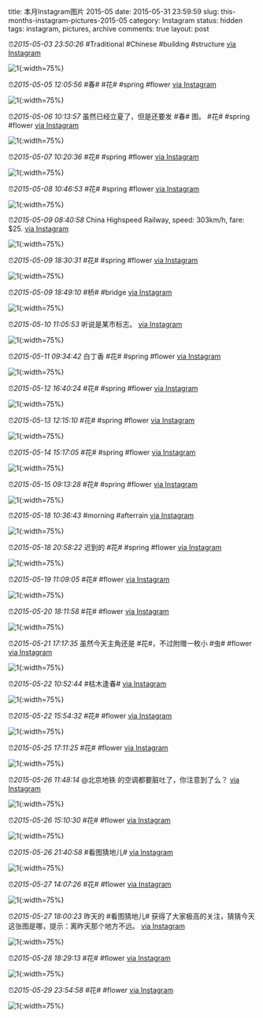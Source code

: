 title: 本月Instagram图片 2015-05
date: 2015-05-31 23:59:59
slug: this-months-instagram-pictures-2015-05
category: Instagram
status: hidden
tags: instagram, pictures, archive
comments: true
layout: post

⏰_2015-05-03 23:50:26_ #Traditional #Chinese #building #structure
[via Instagram](https://www.instagram.com/p/2ObUtAgVwMvCt2rnnQYn13iqScjV-p8Z1yiE80/)

![1](https://scontent-lax3-2.cdninstagram.com/vp/d16d6382b92d92fba35fff6f45265f08/5DAC2F6A/t51.2885-15/e15/11189462_348711565336020_2003238406_n.jpg?_nc_ht=scontent-lax3-2.cdninstagram.com){:width=75%}



⏰_2015-05-05 12:05:56_ #春# #花# #spring #flower
[via Instagram](https://www.instagram.com/p/2SUSmygVyaJSPjSZrzpgqZA14QPRiXyWPmGng0/)

![1](https://scontent-lax3-2.cdninstagram.com/vp/0c86bbc1f0bcbd2721fae868a08ae5b1/5DB2CBD8/t51.2885-15/e15/11208145_1397368957255272_447002183_n.jpg?_nc_ht=scontent-lax3-2.cdninstagram.com){:width=75%}



⏰_2015-05-06 10:13:57_ 虽然已经立夏了，但是还要发 #春# 图。 #花# #spring #flower
[via Instagram](https://www.instagram.com/p/2UsRPAAV9gT3PDf5rq9y5_NZjvz8dD25-viDs0/)

![1](https://scontent-lax3-2.cdninstagram.com/vp/90b37d8bc19dedc675c09f39175d2d50/5DB9F253/t51.2885-15/e15/11205863_827504974008812_370907674_n.jpg?_nc_ht=scontent-lax3-2.cdninstagram.com){:width=75%}



⏰_2015-05-07 10:20:36_ #花# #spring #flower
[via Instagram](https://www.instagram.com/p/2XR02KgVw0NmBR6tLP2TV9pJgmNNx6djb_BQg0/)

![1](https://scontent-lax3-2.cdninstagram.com/vp/5b1af5856b0cf064c8bdeeea8dfe0bf0/5DC14C25/t51.2885-15/e15/11199571_1572113429706471_2017914622_n.jpg?_nc_ht=scontent-lax3-2.cdninstagram.com){:width=75%}



⏰_2015-05-08 10:46:53_ #花# #spring #flower
[via Instagram](https://www.instagram.com/p/2Z5oLBgV9y8tJ9j8_OQFZbBjCkTiVoohx1-2s0/)

![1](https://scontent-lax3-2.cdninstagram.com/vp/426ac4df3d932a65e4749a53ea3f897c/5DADF229/t51.2885-15/e15/11249805_466414180184145_2007677970_n.jpg?_nc_ht=scontent-lax3-2.cdninstagram.com){:width=75%}



⏰_2015-05-09 08:40:58_ China Highspeed Railway, speed: 303km/h, fare: $25.
[via Instagram](https://www.instagram.com/p/2cQA4dgV_dtfzYTpHu4xP8OqAXNs6Dz7KGCTQ0/)

![1](https://scontent-lax3-2.cdninstagram.com/vp/883c56388d4b7251ad35dc62dbb3178d/5DB6DB1F/t51.2885-15/e15/11254724_1580852625528351_1428636794_n.jpg?_nc_ht=scontent-lax3-2.cdninstagram.com){:width=75%}

⏰_2015-05-09 18:30:31_ #花# #spring #flower
[via Instagram](https://www.instagram.com/p/2dTe51AVxH_bauVa-A37AwbkDmldV20Epk-Ws0/)

![1](https://scontent-lax3-2.cdninstagram.com/vp/c9ac8b682305e63bc7b2de7fa49f28e3/5DBDDCF1/t51.2885-15/e15/11240460_1426508301001097_115660028_n.jpg?_nc_ht=scontent-lax3-2.cdninstagram.com){:width=75%}

⏰_2015-05-09 18:49:10_ #桥# #bridge
[via Instagram](https://www.instagram.com/p/2dVnbzgV0HFtx1Nfc0InjgcHs7hjhidIJkY4M0/)

![1](https://scontent-lax3-2.cdninstagram.com/vp/5440698cbd59e786773c8b2fda4b5fb7/5DB479E0/t51.2885-15/e15/11242661_1593825607569564_984986984_n.jpg?_nc_ht=scontent-lax3-2.cdninstagram.com){:width=75%}



⏰_2015-05-10 11:05:53_ 听说是某市标志。
[via Instagram](https://www.instagram.com/p/2fFZMtAV7xInfTfsNfroQ_VWQXXWNjQ6EYMG40/)

![1](https://scontent-lax3-2.cdninstagram.com/vp/9839fd8dcf5d2bb847fe042ad408d2de/5DA929EE/t51.2885-15/e15/11226844_1642333909318442_101996441_n.jpg?_nc_ht=scontent-lax3-2.cdninstagram.com){:width=75%}



⏰_2015-05-11 09:34:42_ 白丁香 #花# #spring #flower
[via Instagram](https://www.instagram.com/p/2hfwJwAV7uEbRMJ20AamGRVM6j2Bh8RSOxgZg0/)

![1](https://scontent-lax3-2.cdninstagram.com/vp/38388389898d94c5273b5aaaefcc6ec3/5DA67508/t51.2885-15/e15/11195589_397776043740366_336741351_n.jpg?_nc_ht=scontent-lax3-2.cdninstagram.com){:width=75%}



⏰_2015-05-12 16:40:24_ #花# #spring #flower
[via Instagram](https://www.instagram.com/p/2k1RA5gV_39px7QyXg7kllw0iJl_0YPrOumKU0/)

![1](https://scontent-lax3-2.cdninstagram.com/vp/25c83cd1f4ef77a1caa55b3130bef5c0/5DBA5072/t51.2885-15/e15/11208467_414201902085772_1716373972_n.jpg?_nc_ht=scontent-lax3-2.cdninstagram.com){:width=75%}



⏰_2015-05-13 12:15:10_ #花# #spring #flower
[via Instagram](https://www.instagram.com/p/2m7tMsAVzUH6Zsu6B74N935ibK-9V-8hx9xpk0/)

![1](https://scontent-lax3-2.cdninstagram.com/vp/ff79665d52ee4a0ccb87f4b740933070/5DBF1DCF/t51.2885-15/e15/10808679_836873919714821_601014200_n.jpg?_nc_ht=scontent-lax3-2.cdninstagram.com){:width=75%}



⏰_2015-05-14 15:17:05_ #花# #spring #flower
[via Instagram](https://www.instagram.com/p/2p1Ue-AV8klJAiJ98mzMu8pPcJ6IIduHX2rYs0/)

![1](https://scontent-lax3-2.cdninstagram.com/vp/fa346fad2e581734fbb18f7dd4b22022/5DC53D20/t51.2885-15/e15/11258281_1442533799376684_635777852_n.jpg?_nc_ht=scontent-lax3-2.cdninstagram.com){:width=75%}



⏰_2015-05-15 09:13:28_ #花# #spring #flower
[via Instagram](https://www.instagram.com/p/2rwgGYgVxY3A2AKr1e75TCP5FI1V8c4BPjhIw0/)

![1](https://scontent-lax3-2.cdninstagram.com/vp/91934054b7b1e3966aa18ba1dca672da/5DB81113/t51.2885-15/e15/11256309_911979512157850_582691049_n.jpg?_nc_ht=scontent-lax3-2.cdninstagram.com){:width=75%}



⏰_2015-05-18 10:36:43_ #morning #afterrain
[via Instagram](https://www.instagram.com/p/2zoafdAV1RRPU9ZWUTOcmn0d3C4vE-6rwuLMM0/)

![1](https://scontent-lax3-2.cdninstagram.com/vp/f7e6fff1e6694e351dfc6f651d31a855/5DB7C94D/t51.2885-15/e15/11312489_982189511815455_304196401_n.jpg?_nc_ht=scontent-lax3-2.cdninstagram.com){:width=75%}

⏰_2015-05-18 20:58:22_ 迟到的 #花# #spring #flower
[via Instagram](https://www.instagram.com/p/20vjk9gVxBdVVFza6tkfns38EStsRT3wEckpw0/)

![1](https://scontent-lax3-2.cdninstagram.com/vp/a685ac2e5305bbec62abb147b4fd3ae8/5DB2D503/t51.2885-15/e15/11276313_844916988878608_2045361087_n.jpg?_nc_ht=scontent-lax3-2.cdninstagram.com){:width=75%}



⏰_2015-05-19 11:09:05_ #花# #flower
[via Instagram](https://www.instagram.com/p/22Q6elAV5GRVPd3X431skRO_E7f09zC21CzSM0/)

![1](https://scontent-lax3-2.cdninstagram.com/vp/d8d81c03776cb9d4afe6cdafb665e3d1/5DBCC6FF/t51.2885-15/e15/11324900_895399700523573_1155398538_n.jpg?_nc_ht=scontent-lax3-2.cdninstagram.com){:width=75%}



⏰_2015-05-20 18:11:58_ #花# #flower
[via Instagram](https://www.instagram.com/p/25mGkYgV_XvOIbuXzjujSaBzwbJj9pDqLW48Q0/)

![1](https://scontent-lax3-2.cdninstagram.com/vp/c9ceef3e9b092236940f32f86647f505/5DA2CEE7/t51.2885-15/e15/11324420_878126878942581_1969424623_n.jpg?_nc_ht=scontent-lax3-2.cdninstagram.com){:width=75%}



⏰_2015-05-21 17:17:35_ 虽然今天主角还是 #花#，不过附赠一枚小 #虫# #flower
[via Instagram](https://www.instagram.com/p/28ErPHAVySku5Yc2aci8iyyqhRKfaWmUkJztc0/)

![1](https://scontent-lax3-2.cdninstagram.com/vp/8039f61dc5e12d7e9384a3a5ea59ed69/5DB33E9F/t51.2885-15/e15/11356752_844707275610780_1446494795_n.jpg?_nc_ht=scontent-lax3-2.cdninstagram.com){:width=75%}



⏰_2015-05-22 10:52:44_ #枯木逢春#
[via Instagram](https://www.instagram.com/p/299bWCgVziPRefD_T6GMQAshhvqDAxwBdjRvw0/)

![1](https://scontent-lax3-2.cdninstagram.com/vp/aca98620f24ba3c0bfcac85bb8e9f6f5/5DA483F4/t51.2885-15/e15/11327391_1429548660698859_4861702_n.jpg?_nc_ht=scontent-lax3-2.cdninstagram.com){:width=75%}

⏰_2015-05-22 15:54:32_ #花# #flower
[via Instagram](https://www.instagram.com/p/2-f9u-gV3VrVeLs6YVOKf2BldF3gd-1D7keDc0/)

![1](https://scontent-lax3-2.cdninstagram.com/vp/62d4cd9fa290d3865ec6b5a07f32fdd7/5DA63177/t51.2885-15/e15/11351650_838869522817628_792944604_n.jpg?_nc_ht=scontent-lax3-2.cdninstagram.com){:width=75%}



⏰_2015-05-25 17:11:25_ #花# #flower
[via Instagram](https://www.instagram.com/p/3GXJjfgV9SiWMy2CG4kqNb7i_J0PZaRO9nVTM0/)

![1](https://scontent-lax3-2.cdninstagram.com/vp/36a8ef0e50e17b7c5b679927466907da/5DADE9EA/t51.2885-15/e15/11123926_839311229487642_1977155406_n.jpg?_nc_ht=scontent-lax3-2.cdninstagram.com){:width=75%}



⏰_2015-05-26 11:48:14_ @北京地铁 的空调都要脏吐了，你注意到了么？
[via Instagram](https://www.instagram.com/p/3IW9ZHgV4f_QFydz5-uwkp5IiM4ghatQCUl240/)

![1](https://scontent-lax3-2.cdninstagram.com/vp/ac63e4309d006bf4775ba21e57604287/5DBBDECB/t51.2885-15/e15/11374296_839525029455425_513449178_n.jpg?_nc_ht=scontent-lax3-2.cdninstagram.com){:width=75%}

⏰_2015-05-26 15:10:30_ #花# #flower
[via Instagram](https://www.instagram.com/p/3IuGzwgV5JqrBQatE2WpSYgjnejn15t7cePYM0/)

![1](https://scontent-lax3-2.cdninstagram.com/vp/d39af216836a3056d79a3bec75ef2179/5DACD7EB/t51.2885-15/e15/11375947_1600302516884818_1021242689_n.jpg?_nc_ht=scontent-lax3-2.cdninstagram.com){:width=75%}

⏰_2015-05-26 21:40:58_ #看图猜地儿#
[via Instagram](https://www.instagram.com/p/3JayomAV_djmcYWTWg-dyADf-v465lqZuJ1ck0/)

![1](https://scontent-lax3-2.cdninstagram.com/vp/bc283df3dd7434224d7eb4325dd8f199/5DA48995/t51.2885-15/e15/11328359_847203388661279_402795740_n.jpg?_nc_ht=scontent-lax3-2.cdninstagram.com){:width=75%}



⏰_2015-05-27 14:07:26_ #花# #flower
[via Instagram](https://www.instagram.com/p/3LLrx4AV7td1Q1Oa89qNB92WWBRng0pYaeIig0/)

![1](https://scontent-lax3-2.cdninstagram.com/vp/5ece74ecbba77b095c5d0a863cf30a27/5DB767BE/t51.2885-15/e15/11333449_383107841882012_1346707007_n.jpg?_nc_ht=scontent-lax3-2.cdninstagram.com){:width=75%}

⏰_2015-05-27 18:00:23_ 昨天的 #看图猜地儿# 获得了大家极高的关注，猜猜今天这张图是哪，提示：离昨天那个地方不远。
[via Instagram](https://www.instagram.com/p/3LmV5fAVyhyEDm3aHl6Z7WaWqrzwVAhqEWFf00/)

![1](https://scontent-lax3-2.cdninstagram.com/vp/a2cce2164612bb49d2e0a2958765c6ee/5DBDF33A/t51.2885-15/e15/11326480_903346629688778_820890237_n.jpg?_nc_ht=scontent-lax3-2.cdninstagram.com){:width=75%}



⏰_2015-05-28 18:29:13_ #花# #flower
[via Instagram](https://www.instagram.com/p/3OOb7aAV1fCLCL0FHvftZv89Jl4757ydGaPEk0/)

![1](https://scontent-lax3-2.cdninstagram.com/vp/f5a920537173335fc5a34e4d9aee3479/5DBD63CC/t51.2885-15/e15/11327437_1588890271392917_1039110102_n.jpg?_nc_ht=scontent-lax3-2.cdninstagram.com){:width=75%}



⏰_2015-05-29 23:54:58_ #花# #flower
[via Instagram](https://www.instagram.com/p/3RYgtiAV7Lj-kTyDjZZd9E_SNR1zrrDeGsop00/)

![1](https://scontent-lax3-2.cdninstagram.com/vp/8916645a710febc70a6eab16f54c352b/5DA2C5B3/t51.2885-15/e15/11328393_778062915640691_2028761350_n.jpg?_nc_ht=scontent-lax3-2.cdninstagram.com){:width=75%}
